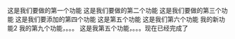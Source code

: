 这是我们要做的第一个功能
这是我们要做的第二个功能
这是我们要做的第三个功能
这是我们要添加的第四个功能
这是第五个功能
这是我们第六个功能
我的新功能2
我的第九个功能，。。。
这是我第五个功能，。。。现在已经完成了